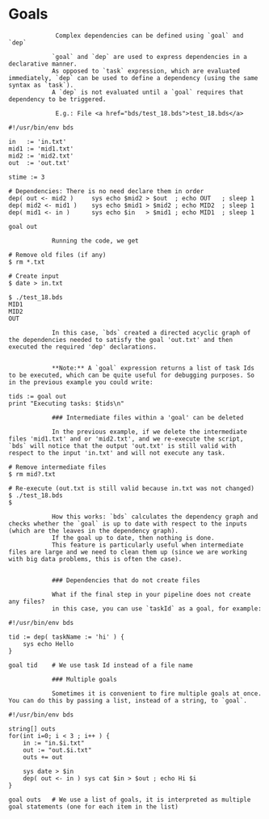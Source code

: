 # Goals 
				 Complex dependencies can be defined using `goal` and `dep` 

				`goal` and `dep` are used to express dependencies in a declarative manner.
				As opposed to `task` expression, which are evaluated immediately, `dep` can be used to define a dependency (using the same syntax as `task`). 
				A `dep` is not evaluated until a `goal` requires that dependency to be triggered.
				
				 E.g.: File <a href="bds/test_18.bds">test_18.bds</a>
```
#!/usr/bin/env bds

in   := 'in.txt'
mid1 := 'mid1.txt'
mid2 := 'mid2.txt'
out  := 'out.txt'

stime := 3

# Dependencies: There is no need declare them in order
dep( out <- mid2 )     sys echo $mid2 > $out  ; echo OUT   ; sleep 1
dep( mid2 <- mid1 )    sys echo $mid1 > $mid2 ; echo MID2  ; sleep 1
dep( mid1 <- in )      sys echo $in   > $mid1 ; echo MID1  ; sleep 1

goal out

```

				Running the code, we get
```
# Remove old files (if any)
$ rm *.txt

# Create input
$ date > in.txt

$ ./test_18.bds
MID1
MID2
OUT
```

				In this case, `bds` created a directed acyclic graph of the dependencies needed to satisfy the goal 'out.txt' and then executed the required 'dep' declarations.
				
				
				**Note:** A `goal` expression returns a list of task Ids to be executed, which can be quite useful for debugging purposes. So in the previous example you could write:
```
tids := goal out
print "Executing tasks: $tids\n"
```
				
				### Intermediate files within a 'goal' can be deleted 
				
				In the previous example, if we delete the intermediate files 'mid1.txt' and or 'mid2.txt', and we re-execute the script, `bds` will notice that the output 'out.txt' is still valid with respect to the input 'in.txt' and will not execute any task.
				
				
```
# Remove intermediate files
$ rm mid?.txt

# Re-execute (out.txt is still valid because in.txt was not changed)
$ ./test_18.bds
$
```
				
				How this works: `bds` calculates the dependency graph and checks whether the `goal` is up to date with respect to the inputs (which are the leaves in the dependency graph).
				If the goal up to date, then nothing is done.
				This feature is particularly useful when intermediate files are large and we need to clean them up (since we are working with big data problems, this is often the case).
				
				
				### Dependencies that do not create files 
				
				What if the final step in your pipeline does not create any files?
				in this case, you can use `taskId` as a goal, for example:
				
				
```
#!/usr/bin/env bds

tid := dep( taskName := 'hi' ) {
    sys echo Hello
}

goal tid	# We use task Id instead of a file name
```
				
				
				### Multiple goals 
				
				Sometimes it is convenient to fire multiple goals at once. You can do this by passing a list, instead of a string, to `goal`.
				
				
```
#!/usr/bin/env bds

string[] outs
for(int i=0; i < 3 ; i++ ) {
    in := "in.$i.txt"
    out := "out.$i.txt"
    outs += out

    sys date > $in
    dep( out <- in ) sys cat $in > $out ; echo Hi $i
}

goal outs	# We use a list of goals, it is interpreted as multiple goal statements (one for each item in the list)
```

			

